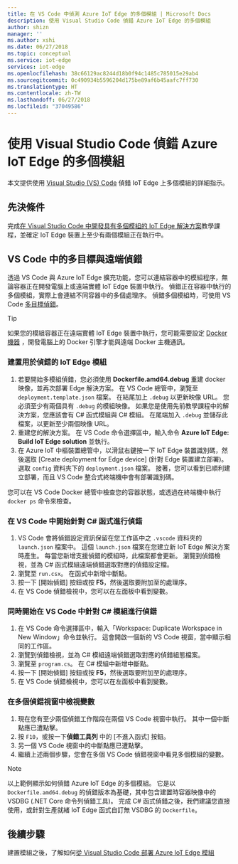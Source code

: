 ```yaml
---
title: 在 VS Code 中偵測 Azure IoT Edge 的多個模組 | Microsoft Docs
description: 使用 Visual Studio Code 偵錯 Azure IoT Edge 的多個模組
author: shizn
manager: ''
ms.author: xshi
ms.date: 06/27/2018
ms.topic: conceptual
ms.service: iot-edge
services: iot-edge
ms.openlocfilehash: 38c66129ac8244d18b0f94c1485c785015e29ab4
ms.sourcegitcommit: 0c490934b5596204d175be89af6b45aafc7ff730
ms.translationtype: HT
ms.contentlocale: zh-TW
ms.lasthandoff: 06/27/2018
ms.locfileid: "37049586"
---
```

# <a name="use-visual-studio-code-to-debug-multiple-modules-with-azure-iot-edge"></a>使用 Visual Studio Code 偵錯 Azure IoT Edge 的多個模組
本文提供使用 [Visual Studio (VS) Code](https://code.visualstudio.com/) 偵錯 IoT Edge 上多個模組的詳細指示。

## <a name="prerequisites"></a>先決條件
完成[在 Visual Studio Code 中開發具有多個模組的 IoT Edge 解決方案](tutorial-multiple-modules-in-vscode.md)教學課程，並確定 IoT Edge 裝置上至少有兩個模組正在執行中。

## <a name="multi-target-and-remote-debugging-in-vs-code"></a>VS Code 中的多目標與遠端偵錯
透過 VS Code 與 Azure IoT Edge 擴充功能，您可以連結容器中的模組程序，無論容器正在開發電腦上或遠端實體 IoT Edge 裝置中執行。 偵錯正在容器中執行的多個模組，實際上會連結不同容器中的多個處理序。 偵錯多個模組時，可使用 VS Code [多目標偵錯](https://code.visualstudio.com/docs/editor/debugging#_multitarget-debugging)。

   > [!TIP]
   > 如果您的模組容器正在遠端實體 IoT Edge 裝置中執行，您可能需要設定 [Docker 機器](https://docs.docker.com/machine/overview/) ，開發電腦上的 Docker 引擎才能與遠端 Docker 主機通訊。

### <a name="build-your-iot-edge-modules-for-debugging-purpose"></a>建置用於偵錯的 IoT Edge 模組
1. 若要開始多模組偵錯，您必須使用 **Dockerfile.amd64.debug** 重建 docker 映像，並再次部署 Edge 解決方案。 在 VS Code 總管中，瀏覽至 `deployment.template.json` 檔案。 在結尾加上 `.debug` 以更新映像 URL。 您必須至少有兩個具有 `.debug` 的模組映像。 如果您是使用先前教學課程中的解決方案，您應該會有 C# 函式模組與 C# 模組。 在尾端加入 `.debug` 並儲存此檔案，以更新至少兩個映像 URL。 
2. 重建您的解決方案。 在 VS Code 命令選擇區中，輸入命令 **Azure IoT Edge: Build IoT Edge solution** 並執行。
3. 在 Azure IoT 中樞裝置總管中，以滑鼠右鍵按一下 IoT Edge 裝置識別碼，然後選取 [Create deployment for Edge device] \(針對 Edge 裝置建立部署\)。 選取 `config` 資料夾下的 `deployment.json` 檔案。 接著，您可以看到已順利建立部署，而且 VS Code 整合式終端機中會有部署識別碼。

您可以在 VS Code Docker 總管中檢查您的容器狀態，或透過在終端機中執行 `docker ps` 命令來檢查。

### <a name="start-debugging-c-function-in-vs-code"></a>在 VS Code 中開始針對 C# 函式進行偵錯
1. VS Code 會將偵錯設定資訊保留在您工作區中之 `.vscode` 資料夾的 `launch.json` 檔案中。 這個 `launch.json` 檔案在您建立新 IoT Edge 解決方案時產生。 每當您新增支援偵錯的模組時，此檔案都會更新。 瀏覽到偵錯檢視，並為 C# 函式模組遠端偵錯選取對應的偵錯設定檔。
2. 瀏覽至 `run.csx`。 在函式中新增中斷點。
3. 按一下 [開始偵錯] 按鈕或按 **F5**，然後選取要附加至的處理序。
4. 在 VS Code 偵錯檢視中，您可以在左面板中看到變數。 

### <a name="start-debugging-c-module-at-the-same-time-in-vs-code"></a>同時開始在 VS Code 中針對 C# 模組進行偵錯
1. 在 VS Code 命令選擇區中，輸入「Workspace: Duplicate Workspace in New Window」命令並執行。 這會開啟一個新的 VS Code 視窗，當中顯示相同的工作區。
2. 瀏覽到偵錯檢視，並為 C# 模組遠端偵錯選取對應的偵錯組態檔案。
3. 瀏覽至 `program.cs`。 在 C# 模組中新增中斷點。
4. 按一下 [開始偵錯] 按鈕或按 **F5**，然後選取要附加至的處理序。
5. 在 VS Code 偵錯檢視中，您可以在左面板中看到變數。 

### <a name="see-variables-in-multiple-debugging-windows"></a>在多個偵錯視窗中檢視變數
1. 現在您有至少兩個偵錯工作階段在兩個 VS Code 視窗中執行。 其中一個中斷點應已遭點擊。
2. 按 `F10`，或按一下**偵錯工具列** 中的 [不進入函式] 按鈕。
3. 另一個 VS Code 視窗中的中斷點應已遭點擊。 
4. 繼續上述兩個步驟，您會在多個 VS Code 偵錯視窗中看見多個模組的變數。

> [!NOTE]
> 以上範例顯示如何偵錯 Azure IoT Edge 的多個模組。 它是以 `Dockerfile.amd64.debug` 的偵錯版本為基礎，其中包含建置時容器映像中的 VSDBG (.NET Core 命令列偵錯工具)。 完成 C# 函式偵錯之後，我們建議您直接使用，或針對生產就緒 IoT Edge 函式自訂無 VSDBG 的 `Dockerfile`。

## <a name="next-steps"></a>後續步驟

建置模組之後，了解如何[從 Visual Studio Code 部署 Azure IoT Edge 模組](how-to-deploy-modules-vscode.md)
